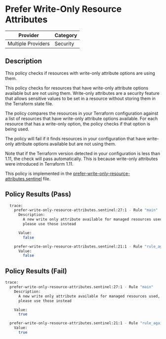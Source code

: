 # Prefer Write-Only Resource Attributes

| Provider | Category |
|----------|----------|
| Multiple Providers | Security |

## Description

This policy checks if resources with write-only attribute options are using them.

This policy checks for resources that have write-only attribute options available but are not using them. Write-only attributes are a security feature that allows sensitive values to be set in a resource without storing them in the Terraform state file.

The policy compares the resources in your Terraform configuration against a list of resources that have write-only attribute options available. For each resource that has a write-only option, the policy checks if that option is being used.

The policy will fail if it finds resources in your configuration that have write-only attribute options available but are not using them.

Note that if the Terraform version detected in your configuration is less than 1.11, the check will pass automatically. This is because write-only attributes were introduced in Terraform 1.11.


This policy is implemented in the [prefer-write-only-resource-attributes.sentinel](https://github.com/drewmullen/policy-library-ephemerality/blob/main/prefer-write-only-resource-attributes.sentinel) file.

## Policy Results (Pass)

```bash
  trace:
    prefer-write-only-resource-attributes.sentinel:27:1 - Rule "main"
      Description:
        A new write only attribute available for managed resources used,
        please use those instead

      Value:
        false

    prefer-write-only-resource-attributes.sentinel:21:1 - Rule "rule_against_resources_with_wo_not_set"
      Value:
        false
```

## Policy Results (Fail)

```bash
trace:
  prefer-write-only-resource-attributes.sentinel:27:1 - Rule "main"
    Description:
      A new write only attribute available for managed resources used,
      please use those instead

    Value:
      true

  prefer-write-only-resource-attributes.sentinel:21:1 - Rule "rule_against_resources_with_wo_not_set"
    Value:
      true
```
